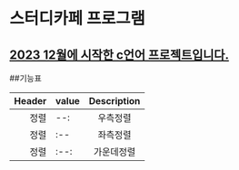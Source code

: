 # 스터디카페 프로그램
<u>2023 12월에 시작한 c언어 프로젝트입니다.</u> 
-----------------------------------------
##기능표

| Header | value | Description |
| --: | :-- | :--: |
| 정렬 | --: | 우측정렬 |
| 정렬 | :-- | 좌측정렬 |
| 정렬 | :--: | 가운데정렬 |
